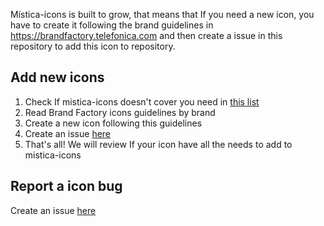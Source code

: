 Mística-icons is built to grow, that means that If you need a new icon, you have to create it following the brand guidelines in https://brandfactory.telefonica.com and then create a issue in this repository to add this icon to repository.

## Add new icons
1. Check If mistica-icons doesn't cover you need in [this list](https://github.com/Telefonica/mistica-icons/blob/production/README.md)
2. Read Brand Factory icons guidelines by brand
3. Create a new icon following this guidelines
4. Create an issue [here](https://github.com/Telefonica/mistica-icons/issues/new?assignees=&labels=%E2%9C%A8+Icon+request&template=icon_request.md&title=)
5. That's all! We will review If your icon have all the needs to add to mistica-icons

## Report a icon bug
Create an issue [here](https://github.com/Telefonica/mistica-icons/issues/new?assignees=yceballost&labels=Bug+%F0%9F%90%9E&template=bug_report.md&title=)
